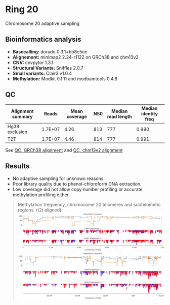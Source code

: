 # Ring 20
Chromosome 20 adaptive sampling

## Bioinformatics analysis 
- **Basecalling:** dorado 0.3.1+bb8c5ee
- **Alignement:** minimap2 2.24-r1122 on GRCh38 and chm13v2
- **CNV:** cnvpytor 1.3.1
- **Structural Variants:** Sniffles 2.0.7
- **Small variants:** Clair3 v1.0.4
- **Methylation:** Modkit 0.1.11 and modbamtools 0.4.8

## QC 
| Alignment summary | Reads    | Mean coverage | N50   | Median read length | Median identity freq |
|-------------------|----------|---------------|-------|--------------------|----------------------|
| Hg38 exclusion    | 1.7E+07    | 4.26          | 813 | 777               | 0.990
| T2T    | 1.7E+07    | 4.46          | 814 | 777               | 0.991


See [QC, GRCh38 alignment](https://raw.githack.com/ziphra/long_reads/main/ring20/16005_QC_38.html) and [QC, chm13v2 alignment](https://raw.githack.com/ziphra/long_reads/main/ring20/16005_QC_t2t.html)

## Results
- No adaptive sampling for unknown reasons.
- Poor library quality due to phenol-chloroform DNA extraction.
- Low coverage did not allow copy number profiling or accurate methylation profiling either.

> Methylation frequency, chromosome 20 telomeres and subtelomeric regions. (t2t aligned)
![telomere1](./chr20_tel1.png)
![telomere2](./chr20_tel2.png)


